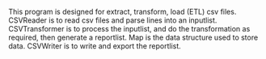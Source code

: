 This program is designed for extract, transform, load (ETL) csv files.
CSVReader is to read csv files and parse lines into an inputlist.
CSVTransformer is to process the inputlist, and do the transformation as required, then generate a reportlist. Map is the data structure used to store data.
CSVWriter is to write and export the reportlist.


